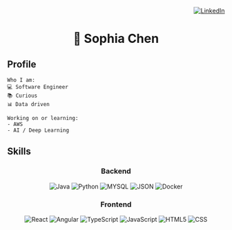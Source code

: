 <div align="right">

[![LinkedIn](https://img.shields.io/badge/LinkedIn-0077B5?style=for-the-badge&logo=linkedin&logoColor=white)](https://www.linkedin.com/in/sophia-qing-chen-7a8936135/)

</div>
<div align="center">

# 🌱 Sophia Chen

</div>

## Profile
```
Who I am:
💻 Software Engineer
📚 Curious 
📊 Data driven

Working on or learning:
- AWS
- AI / Deep Learning

```

## Skills

<div align="center">

### Backend
![Java](https://img.shields.io/badge/Java-blue?style=for-the-badge&logo=java&logoColor=white)
![Python](https://img.shields.io/badge/Python-yellow?style=for-the-badge&logo=python&logoColor=white)
![MYSQL](https://img.shields.io/badge/MYSQL-blue?style=for-the-badge&logo=mysql&logoColor=white)
![JSON](https://img.shields.io/badge/JSON-white?style=for-the-badge&logo=json&logoColor=black)
![Docker](https://img.shields.io/badge/Docker-2496ED?style=for-the-badge&logo=docker&logoColor=white)

### Frontend
![React](https://img.shields.io/badge/react-%2320232a.svg?style=for-the-badge&logo=react&logoColor=%2361DAFB)
![Angular](https://img.shields.io/badge/angular-%23DD0031.svg?style=for-the-badge&logo=angular&logoColor=white)
![TypeScript](https://img.shields.io/badge/typescript-%23007ACC.svg?style=for-the-badge&logo=typescript&logoColor=white)
![JavaScript](https://img.shields.io/badge/JavaScript-323330?style=for-the-badge&logo=javascript&logoColor=white)
![HTML5](https://img.shields.io/badge/HTML5-E34F26?style=for-the-badge&logo=html5&logoColor=white)
![CSS](https://img.shields.io/badge/CSS3-1572B6?style=for-the-badge&logo=css3&logoColor=white)


</div>

<br/>
<br/>



<!--
**Mortick/Mortick** is a ✨ _special_ ✨ repository because its `README.md` (this file) appears on your GitHub profile.

Here are some ideas to get you started:

- 🔭 I’m currently working on ...
- 🌱 I’m currently learning ...
- 👯 I’m looking to collaborate on ...
- 🤔 I’m looking for help with ...
- 💬 Ask me about ...
- 📫 How to reach me: ...
- 😄 Pronouns: ...
- ⚡ Fun fact: ...
-->
